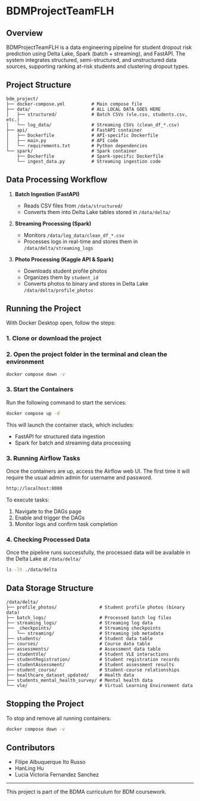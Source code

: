 # BDMProjectTeamFLH

## Overview
BDMProjectTeamFLH is a data engineering pipeline for student dropout risk prediction using Delta Lake, Spark (batch + streaming), and FastAPI. The system integrates structured, semi-structured, and unstructured data sources, supporting ranking at-risk students and clustering dropout types.

## Project Structure
```
bdm_project/
├── docker-compose.yml          # Main compose file
├── data/                       # ALL LOCAL DATA GOES HERE
│   ├── structured/             # Batch CSVs (vle.csv, students.csv, etc.)
│   └── log_data/               # Streaming CSVs (clean_df_*.csv)
├── api/                        # FastAPI container
│   ├── Dockerfile              # API-specific Dockerfile
│   ├── main.py                 # API code
│   └── requirements.txt        # Python dependencies
└── spark/                      # Spark container
    ├── Dockerfile              # Spark-specific Dockerfile
    └── ingest_data.py          # Streaming ingestion code
```

## Data Processing Workflow
1. **Batch Ingestion (FastAPI)**
    - Reads CSV files from `/data/structured/`
    - Converts them into Delta Lake tables stored in `/data/delta/`

2. **Streaming Processing (Spark)**
    - Monitors `/data/log_data/clean_df_*.csv`
    - Processes logs in real-time and stores them in `/data/delta/streaming_logs`

3. **Photo Processing (Kaggle API & Spark)**
    - Downloads student profile photos
    - Organizes them by `student_id`
    - Converts photos to binary and stores in Delta Lake `/data/delta/profile_photos`

## Running the Project

With Docker Desktop open, follow the steps:

### 1. Clone or download the project

### 2. Open the project folder in the terminal and clean the environment
```sh
docker compose down -v
```

### 3. Start the Containers
Run the following command to start the services:
```sh
docker compose up -d
```
This will launch the container stack, which includes:
- FastAPI for structured data ingestion
- Spark for batch and streaming data processing

### 3. Running Airflow Tasks
Once the containers are up, access the Airflow web UI. The first time it will require the usual admin admin for username and password.
```sh
http://localhost:8080
```
To execute tasks:
1. Navigate to the DAGs page
2. Enable and trigger the DAGs
3. Monitor logs and confirm task completion

### 4. Checking Processed Data
Once the pipeline runs successfully, the processed data will be available in the Delta Lake at `/data/delta/`
```sh
ls -lh ./data/delta
```

## Data Storage Structure
```
/data/delta/
├── profile_photos/                # Student profile photos (binary data)
├── batch_logs/                    # Processed batch log files
├── streaming_logs/                # Streaming log data
├── _checkpoints/                  # Streaming checkpoints
│   └── streaming/                 # Streaming job metadata
├── students/                      # Student data table
├── courses/                       # Course data table
├── assessments/                   # Assessment data table
├── studentVle/                    # Student VLE interactions
├── studentRegistration/           # Student registration records
├── studentAssessment/             # Student assessment results
├── student_course/                # Student-course relationships
├── healthcare_dataset_updated/    # Health data
├── students_mental_health_survey/ # Mental health data
└── vle/                           # Virtual Learning Environment data
```

## Stopping the Project
To stop and remove all running containers:
```sh
docker compose down -v
```


## Contributors
- Filipe Albuquerque Ito Russo
- HanLing Hu
- Lucia Victoria Fernandez Sanchez 


---
This project is part of the BDMA curriculum for BDM coursework.

